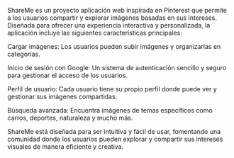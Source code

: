 ShareMe es un proyecto aplicación web inspirada en Pinterest que permite a los usuarios compartir y explorar imágenes basadas en sus intereses. Diseñada para ofrecer una experiencia interactiva y personalizada, la aplicación incluye las siguientes características principales:

Cargar imágenes: Los usuarios pueden subir imágenes y organizarlas en categorías.

Inicio de sesión con Google: Un sistema de autenticación sencillo y seguro para gestionar el acceso de los usuarios.

Perfil de usuario: Cada usuario tiene su propio perfil donde puede ver y gestionar sus imágenes compartidas.

Búsqueda avanzada: Encuentra imágenes de temas específicos como carros, deportes, naturaleza y mucho más.

ShareMe está diseñada para ser intuitiva y fácil de usar, fomentando una comunidad donde los usuarios pueden explorar y compartir sus intereses visuales de manera eficiente y creativa.
